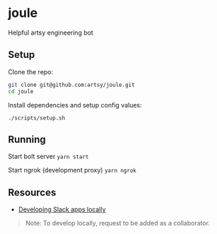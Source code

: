 # joule

Helpful artsy engineering bot

## Setup

Clone the repo:

```sh
git clone git@github.com:artsy/joule.git
cd joule
```

Install dependencies and setup config values:

```
./scripts/setup.sh
```

## Running

Start bolt server
`yarn start`

Start ngrok (development proxy)
`yarn ngrok`

## Resources

- [Developing Slack apps locally](https://slack.dev/node-slack-sdk/tutorials/local-development)

> Note: To develop locally, request to be added as a collaborator.
